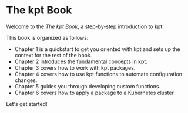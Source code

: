 # The kpt Book

Welcome to the _The kpt Book_, a step-by-step introduction to kpt.

This book is organized as follows:

- Chapter 1 is a quickstart to get you oriented with kpt and sets up the context for the rest
  of the book.
- Chapter 2 introduces the fundamental concepts in kpt.
- Chapter 3 covers how to work with kpt packages.
- Chapter 4 covers how to use kpt functions to automate configuration changes.
- Chapter 5 guides you through developing custom functions.
- Chapter 6 covers how to apply a package to a Kubernetes cluster.

Let's get started!
